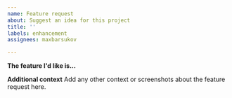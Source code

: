 ```yaml
---
name: Feature request
about: Suggest an idea for this project
title: ''
labels: enhancement
assignees: maxbarsukov

---
```


**The feature I'd like is...**

**Additional context**
Add any other context or screenshots about the feature request here.
